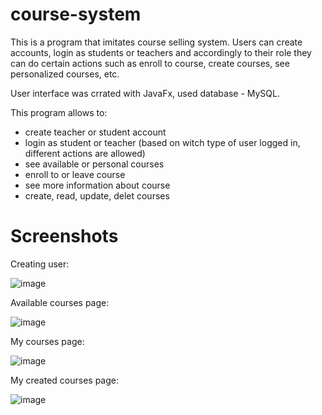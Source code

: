 # course-system
This is a program that imitates course selling system. Users can create accounts, login as students or teachers and accordingly to their role they can do certain actions such as enroll to course, create courses, see personalized courses, etc.

User interface was crrated with JavaFx, used database - MySQL.

This program allows to:
- create teacher or student account 
- login as student or teacher (based on witch type of user logged in, different actions are allowed)
- see available or personal courses
- enroll to or leave course
- see more information about course
- create, read, update, delet courses


# Screenshots

Creating user:

![image](https://user-images.githubusercontent.com/109473854/197045492-478653ce-ee0a-418e-b879-4f8007e2e1b8.png)

Available courses page:

![image](https://user-images.githubusercontent.com/109473854/197045653-eab560c2-dc54-41d3-89db-c0e8986e5b59.png)

My courses page: 

![image](https://user-images.githubusercontent.com/109473854/197045768-ef5d924a-1e18-4e02-a67c-fac036537664.png)

My created courses page:

![image](https://user-images.githubusercontent.com/109473854/197045902-257400a1-6242-4b63-80b9-4ec85836025e.png)


